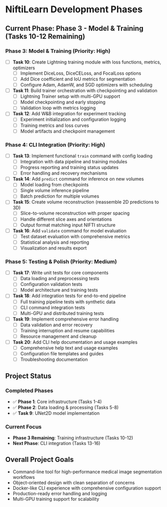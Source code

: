 # NiftiLearn Development Phases

## Current Phase: Phase 3 - Model & Training (Tasks 10-12 Remaining)

### Phase 3: Model & Training (Priority: High)
- [ ] **Task 10**: Create Lightning training module with loss functions, metrics, optimizers
  - [ ] Implement DiceLoss, DiceCELoss, and FocalLoss options
  - [ ] Add Dice coefficient and IoU metrics for segmentation
  - [ ] Configure Adam, AdamW, and SGD optimizers with scheduling
- [ ] **Task 11**: Build trainer orchestration with checkpointing and validation
  - [ ] Lightning Trainer setup with multi-GPU support
  - [ ] Model checkpointing and early stopping
  - [ ] Validation loop with metrics logging
- [ ] **Task 12**: Add W&B integration for experiment tracking
  - [ ] Experiment initialization and configuration logging
  - [ ] Training metrics and loss curves
  - [ ] Model artifacts and checkpoint management

### Phase 4: CLI Integration (Priority: High)
- [ ] **Task 13**: Implement functional `train` command with config loading
  - [ ] Integration with data pipeline and training modules
  - [ ] Progress reporting and training status updates
  - [ ] Error handling and recovery mechanisms
- [ ] **Task 14**: Add `predict` command for inference on new volumes
  - [ ] Model loading from checkpoints
  - [ ] Single volume inference pipeline
  - [ ] Batch prediction for multiple volumes
- [ ] **Task 15**: Create volume reconstruction (reassemble 2D predictions to 3D)
  - [ ] Slice-to-volume reconstruction with proper spacing
  - [ ] Handle different slice axes and orientations
  - [ ] Output format matching input NIFTI structure
- [ ] **Task 16**: Add `validate` command for model evaluation
  - [ ] Test dataset evaluation with comprehensive metrics
  - [ ] Statistical analysis and reporting
  - [ ] Visualization and results export

### Phase 5: Testing & Polish (Priority: Medium)
- [ ] **Task 17**: Write unit tests for core components
  - [ ] Data loading and preprocessing tests
  - [ ] Configuration validation tests
  - [ ] Model architecture and training tests
- [ ] **Task 18**: Add integration tests for end-to-end pipeline
  - [ ] Full training pipeline tests with synthetic data
  - [ ] CLI command integration tests
  - [ ] Multi-GPU and distributed training tests
- [ ] **Task 19**: Implement comprehensive error handling
  - [ ] Data validation and error recovery
  - [ ] Training interruption and resume capabilities
  - [ ] Resource management and cleanup
- [ ] **Task 20**: Add CLI help documentation and usage examples
  - [ ] Comprehensive help text and usage examples
  - [ ] Configuration file templates and guides
  - [ ] Troubleshooting documentation

## Project Status

### Completed Phases
- ✅ **Phase 1**: Core infrastructure (Tasks 1-4)
- ✅ **Phase 2**: Data loading & processing (Tasks 5-8) 
- ✅ **Task 9**: UNet2D model implementation

### Current Focus
- **Phase 3 Remaining**: Training infrastructure (Tasks 10-12)
- **Next Phase**: CLI integration (Tasks 13-16)

## Overall Project Goals
- Command-line tool for high-performance medical image segmentation workflows
- Object-oriented design with clean separation of concerns
- Docker-like CLI experience with comprehensive configuration support
- Production-ready error handling and logging
- Multi-GPU training support for scalability